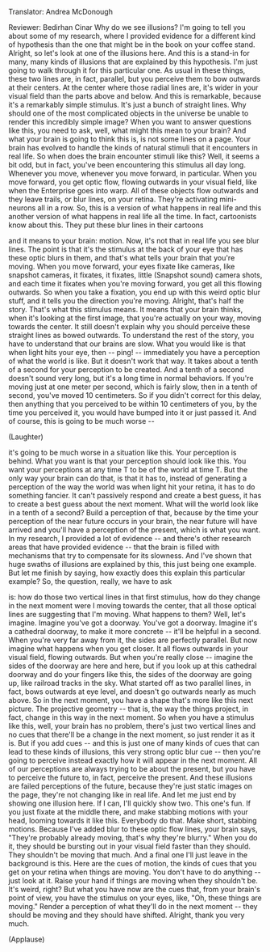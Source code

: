 

Translator: Andrea McDonough

Reviewer: Bedirhan Cinar
Why do we see illusions?
I&#39;m going to tell you
about some of my research,
where I provided evidence
for a different kind of hypothesis
than the one that might be in the book
on your coffee stand.
Alright, so let&#39;s look
at one of the illusions here.
And this is a stand-in for many,
many kinds of illusions
that are explained by this hypothesis.
I&#39;m just going to walk through it
for this particular one.
As usual in these things,
these two lines are, in fact, parallel,
but you perceive them to bow
outwards at their centers.
At the center where
those radial lines are,
it&#39;s wider in your visual field
than the parts above and below.
And this is remarkable,
because it&#39;s a remarkably simple stimulus.
It&#39;s just a bunch of straight lines.
Why should one of the most
complicated objects in the universe
be unable to render
this incredibly simple image?
When you want to answer
questions like this,
you need to ask,
well, what might this mean to your brain?
And what your brain
is going to think this is,
is not some lines on a page.
Your brain has evolved to handle
the kinds of natural stimuli
that it encounters in real life.
So when does the brain
encounter stimuli like this?
Well, it seems a bit odd, but in fact,
you&#39;ve been encountering
this stimulus all day long.
Whenever you move,
whenever you move forward, in particular.
When you move forward, you get optic flow,
flowing outwards in your visual field,
like when the Enterprise goes into warp.
All of these objects flow outwards
and they leave trails,
or blur lines, on your retina.
They&#39;re activating
mini-neurons all in a row.
So, this is a version
of what happens in real life
and this another version
of what happens in real life all the time.
In fact, cartoonists know about this.
They put these blur lines
in their cartoons

and it means to your brain: motion.
Now, it&#39;s not that in real life
you see blur lines.
The point is that it&#39;s the stimulus
at the back of your eye
that has these optic blurs in them,
and that&#39;s what tells your brain
that you&#39;re moving.
When you move forward,
your eyes fixate like cameras,
like snapshot cameras,
it fixates, it fixates,
little (Snapshot sound) camera shots,
and each time it fixates
when you&#39;re moving forward,
you get all this flowing outwards.
So when you take a fixation,
you end up with this weird
optic blur stuff,
and it tells you
the direction you&#39;re moving.
Alright, that&#39;s half the story.
That&#39;s what this stimulus means.
It means that your brain thinks,
when it&#39;s looking at the first image,
that you&#39;re actually on your way,
moving towards the center.
It still doesn&#39;t explain
why you should perceive
these straight lines as bowed outwards.
To understand the rest of the story,
you have to understand
that our brains are slow.
What you would like
is that when light hits your eye,
then -- ping! -- immediately
you have a perception
of what the world is like.
But it doesn&#39;t work that way.
It takes about a tenth of a second
for your perception to be created.
And a tenth of a second
doesn&#39;t sound very long,
but it&#39;s a long time in normal behaviors.
If you&#39;re moving just at one meter
per second, which is fairly slow,
then in a tenth of second,
you&#39;ve moved 10 centimeters.
So if you didn&#39;t correct for this delay,
then anything that you perceived
to be within 10 centimeters of you,
by the time you perceived it,
you would have bumped
into it or just passed it.
And of course, this
is going to be much worse --

(Laughter)

it&#39;s going to be much worse
in a situation like this.
Your perception is behind.
What you want is that your perception
should look like this.
You want your perceptions at any time T
to be of the world at time T.
But the only way your brain
can do that, is that it has to,
instead of generating a perception
of the way the world was
when light hit your retina,
it has to do something fancier.
It can&#39;t passively respond
and create a best guess,
it has to create a best guess
about the next moment.
What will the world look like
in a tenth of a second?
Build a perception of that,
because by the time your perception
of the near future occurs in your brain,
the near future will have arrived
and you&#39;ll have a perception
of the present,
which is what you want.
In my research,
I provided a lot of evidence --
and there&#39;s other research areas
that have provided evidence --
that the brain is filled with mechanisms
that try to compensate for its slowness.
And I&#39;ve shown that huge swaths
of illusions are explained by this,
this just being one example.
But let me finish by saying,
how exactly does this explain
this particular example?
So, the question, really, we have to ask

is: how do those two vertical lines
in that first stimulus,
how do they change in the next moment
were I moving towards the center,
that all those optical lines
are suggesting that I&#39;m moving.
What happens to them?
Well, let&#39;s imagine.
Imagine you&#39;ve got a doorway.
You&#39;ve got a doorway.
Imagine it&#39;s a cathedral doorway,
to make it more concrete --
it&#39;ll be helpful in a second.
When you&#39;re very far away from it,
the sides are perfectly parallel.
But now imagine what happens
when you get closer.
It all flows outwards
in your visual field,
flowing outwards.
But when you&#39;re really close --
imagine the sides of the doorway
are here and here,
but if you look up at this cathedral
doorway and do your fingers like this,
the sides of the doorway are going up,
like railroad tracks in the sky.
What started off as two parallel lines,
in fact, bows outwards at eye level,
and doesn&#39;t go outwards
nearly as much above.
So in the next moment,
you have a shape that&#39;s more
like this next picture.
The projective geometry --
that is, the way the things project,
in fact, change in this way
in the next moment.
So when you have a stimulus like this,
well, your brain has no problem,
there&#39;s just two vertical lines
and no cues that there&#39;ll be a change
in the next moment,
so just render it as it is.
But if you add cues --
and this is just one of many kinds of cues
that can lead to these kinds of illusions,
this very strong optic blur cue --
then you&#39;re going to perceive instead
exactly how it will appear
in the next moment.
All of our perceptions are always
trying to be about the present,
but you have to perceive the future
to, in fact, perceive the present.
And these illusions are failed
perceptions of the future,
because they&#39;re just
static images on the page,
they&#39;re not changing like in real life.
And let me just end
by showing one illusion here.
If I can, I&#39;ll quickly show two.
This one&#39;s fun.
If you just fixate at the middle there,
and make stabbing motions with your head,
looming towards it like this.
Everybody do that.
Make short, stabbing motions.
Because I&#39;ve added blur
to these optic flow lines,
your brain says,
&quot;They&#39;re probably already moving,
that&#39;s why they&#39;re blurry.&quot;
When you do it, they should
be bursting out in your visual field
faster than they should.
They shouldn&#39;t be moving that much.
And a final one I&#39;ll just leave
in the background is this.
Here are the cues of motion,
the kinds of cues that you get
on your retina when things are moving.
You don&#39;t have to do
anything -- just look at it.
Raise your hand if things are moving
when they shouldn&#39;t be.
It&#39;s weird, right?
But what you have now are the cues
that, from your brain&#39;s point of view,
you have the stimulus on your eyes, like,
&quot;Oh, these things are moving.&quot;
Render a perception
of what they&#39;ll do in the next moment --
they should be moving
and they should have shifted.
Alright, thank you very much.

(Applause)

